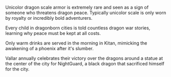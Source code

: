 Unicolor dragon scale armor is extremely rare and seen as a sign of someone who threatens dragon peace. Typically unicolor scale is only worn by royalty or incredibly bold adventurers.

Every  child in dragonborn cities is told countless dragon war stories, learning why peace must be kept at all costs.

Only warm drinks are served in the morning in Kitan, mimicking the awakening of a phoenix after it's slumber.

Vallar annually celebrates their victory over the dragons around a statue at the center of the city for NightGuard, a black dragon that sacrificed himself for the city.